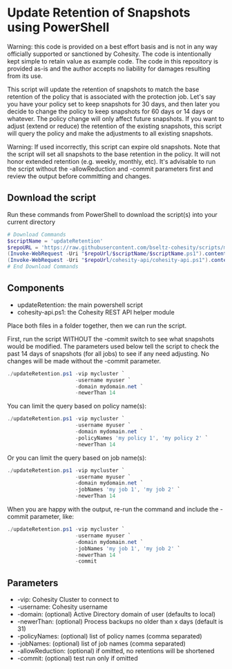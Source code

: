 # Update Retention of Snapshots using PowerShell

Warning: this code is provided on a best effort basis and is not in any way officially supported or sanctioned by Cohesity. The code is intentionally kept simple to retain value as example code. The code in this repository is provided as-is and the author accepts no liability for damages resulting from its use.

This script will update the retention of snapshots to match the base retention of the policy that is associated with the protection job. Let's say you have your policy set to keep snapshots for 30 days, and then later you decide to change the policy to keep snapshots for 60 days or 14 days or whatever. The policy change will only affect future snapshots. If you want to adjust (extend or reduce) the retention of the existing snapshots, this script will query the policy and make the adjustments to all existing snapshots.

Warning: If used incorrectly, this script can expire old snapshots. Note that the script will set all snapshots to the base retention in the policy. It will not honor extended retention (e.g. weekly, monthly, etc). It's advisable to run the script without the -allowReduction and -commit parameters first and review the output before committing and changes.

## Download the script

Run these commands from PowerShell to download the script(s) into your current directory

```powershell
# Download Commands
$scriptName = 'updateRetention'
$repoURL = 'https://raw.githubusercontent.com/bseltz-cohesity/scripts/master/powershell'
(Invoke-WebRequest -Uri "$repoUrl/$scriptName/$scriptName.ps1").content | Out-File "$scriptName.ps1"; (Get-Content "$scriptName.ps1") | Set-Content "$scriptName.ps1"
(Invoke-WebRequest -Uri "$repoUrl/cohesity-api/cohesity-api.ps1").content | Out-File cohesity-api.ps1; (Get-Content cohesity-api.ps1) | Set-Content cohesity-api.ps1
# End Download Commands
```

## Components

* updateRetention: the main powershell script
* cohesity-api.ps1: the Cohesity REST API helper module

Place both files in a folder together, then we can run the script.

First, run the script WITHOUT the -commit switch to see what snapshots would be modified. The parameters used below tell the script to check the past 14 days of snapshots (for all jobs) to see if any need adjusting. No changes will be made without the -commit parameter.

```powershell
./updateRetention.ps1 -vip mycluster `
                      -username myuser `
                      -domain mydomain.net `
                      -newerThan 14
```

You can limit the query based on policy name(s):

```powershell
./updateRetention.ps1 -vip mycluster `
                      -username myuser `
                      -domain mydomain.net `
                      -policyNames 'my policy 1', 'my policy 2' `
                      -newerThan 14
```

Or you can limit the query based on job name(s):

```powershell
./updateRetention.ps1 -vip mycluster `
                      -username myuser `
                      -domain mydomain.net `
                      -jobNames 'my job 1', 'my job 2' `
                      -newerThan 14
```

When you are happy with the output, re-run the command and include the -commit parameter, like:

```powershell
./updateRetention.ps1 -vip mycluster `
                      -username myuser `
                      -domain mydomain.net `
                      -jobNames 'my job 1', 'my job 2' `
                      -newerThan 14 `
                      -commit
```

## Parameters

* -vip: Cohesity Cluster to connect to
* -username: Cohesity username
* -domain: (optional) Active Directory domain of user (defaults to local)
* -newerThan: (optional) Process backups no older than x days (default is 31)
* -policyNames: (optional) list of policy names (comma separated)
* -jobNames: (optional) list of job names (comma separated)
* -allowReduction: (optional) if omitted, no retentions will be shortened
* -commit: (optional) test run only if omitted

